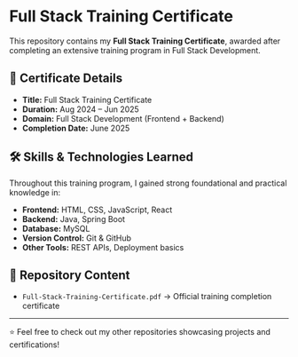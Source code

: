 # Full Stack Training Certificate

This repository contains my **Full Stack Training Certificate**, awarded after completing an extensive training program in Full Stack Development.

## 📜 Certificate Details
- **Title:** Full Stack Training Certificate  
- **Duration:** Aug 2024 – Jun 2025  
- **Domain:** Full Stack Development (Frontend + Backend)  
- **Completion Date:** June 2025  

## 🛠️ Skills & Technologies Learned
Throughout this training program, I gained strong foundational and practical knowledge in:  
- **Frontend:** HTML, CSS, JavaScript, React  
- **Backend:** Java, Spring Boot  
- **Database:** MySQL  
- **Version Control:** Git & GitHub  
- **Other Tools:** REST APIs, Deployment basics  

## 📂 Repository Content
- `Full-Stack-Training-Certificate.pdf` → Official training completion certificate  

---

⭐ Feel free to check out my other repositories showcasing projects and certifications!
